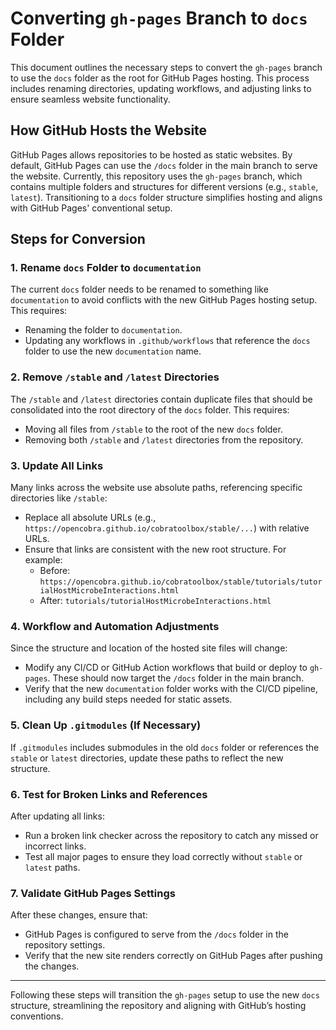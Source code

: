 
# Converting `gh-pages` Branch to `docs` Folder

This document outlines the necessary steps to convert the `gh-pages` branch to use the `docs` folder as the root for GitHub Pages hosting. This process includes renaming directories, updating workflows, and adjusting links to ensure seamless website functionality.

## How GitHub Hosts the Website

GitHub Pages allows repositories to be hosted as static websites. By default, GitHub Pages can use the `/docs` folder in the main branch to serve the website. Currently, this repository uses the `gh-pages` branch, which contains multiple folders and structures for different versions (e.g., `stable`, `latest`). Transitioning to a `docs` folder structure simplifies hosting and aligns with GitHub Pages' conventional setup.

## Steps for Conversion

### 1. Rename `docs` Folder to `documentation`

The current `docs` folder needs to be renamed to something like `documentation` to avoid conflicts with the new GitHub Pages hosting setup. This requires:
- Renaming the folder to `documentation`.
- Updating any workflows in `.github/workflows` that reference the `docs` folder to use the new `documentation` name.

### 2. Remove `/stable` and `/latest` Directories

The `/stable` and `/latest` directories contain duplicate files that should be consolidated into the root directory of the `docs` folder. This requires:
- Moving all files from `/stable` to the root of the new `docs` folder.
- Removing both `/stable` and `/latest` directories from the repository.
  
### 3. Update All Links

Many links across the website use absolute paths, referencing specific directories like `/stable`:
- Replace all absolute URLs (e.g., `https://opencobra.github.io/cobratoolbox/stable/...`) with relative URLs.
- Ensure that links are consistent with the new root structure. For example:
  - Before: `https://opencobra.github.io/cobratoolbox/stable/tutorials/tutorialHostMicrobeInteractions.html`
  - After: `tutorials/tutorialHostMicrobeInteractions.html`

### 4. Workflow and Automation Adjustments

Since the structure and location of the hosted site files will change:
- Modify any CI/CD or GitHub Action workflows that build or deploy to `gh-pages`. These should now target the `/docs` folder in the main branch.
- Verify that the new `documentation` folder works with the CI/CD pipeline, including any build steps needed for static assets.

### 5. Clean Up `.gitmodules` (If Necessary)

If `.gitmodules` includes submodules in the old `docs` folder or references the `stable` or `latest` directories, update these paths to reflect the new structure.

### 6. Test for Broken Links and References

After updating all links:
- Run a broken link checker across the repository to catch any missed or incorrect links.
- Test all major pages to ensure they load correctly without `stable` or `latest` paths.

### 7. Validate GitHub Pages Settings

After these changes, ensure that:
- GitHub Pages is configured to serve from the `/docs` folder in the repository settings.
- Verify that the new site renders correctly on GitHub Pages after pushing the changes.

---

Following these steps will transition the `gh-pages` setup to use the new `docs` structure, streamlining the repository and aligning with GitHub’s hosting conventions.
